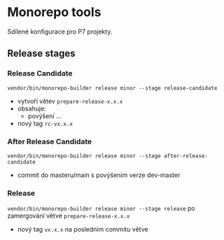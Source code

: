 # Monorepo tools
Sdílené konfigurace pro P7 projekty.


## Release stages
### Release Candidate
`vendor/bin/monorepo-builder release minor --stage release-candidate`
- vytvoří větev `prepare-release-x.x.x`
- obsahuje:
  - povýšení ...
- nový tag `rc-vx.x.x` 

### After Release Candidate
`vendor/bin/monorepo-builder release minor --stage after-release-candidate`
- commit do masteru/main s povýšením verze dev-master

### Release
`vendor/bin/monorepo-builder release minor --stage release`
po zamergování větve `prepare-release-x.x.x`
- nový tag `vx.x.x` na posledním commitu větve 
